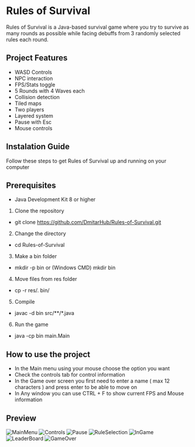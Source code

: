 # Rules of Survival 
Rules of Survival is a Java-based survival game where you try to survive as many rounds as possible while facing debuffs from 3 randomly selected rules each round.
## Project Features
* WASD Controls
* NPC interaction
* FPS/Stats toggle
* 5 Rounds with 4 Waves each 
* Collision detection
* Tiled maps
* Two players
* Layered system
* Pause with Esc
* Mouse controls

## Instalation Guide
Follow these steps to get Rules of Survival up and running on your computer
## Prerequisites
* Java Development Kit 8 or higher
1. Clone the repository
- git clone https://github.com/DmitarHub/Rules-of-Survival.git
2. Change the directory
- cd Rules-of-Survival
3. Make a bin folder
- mkdir -p bin or (Windows CMD) mkdir bin
4. Move files from res folder
- cp -r res/. bin/
5. Compile  
- javac -d bin src/**/*.java
6. Run the game
- java -cp bin main.Main

## How to use the project
- In the Main menu using your mouse choose the option you want
- Check the controls tab for control information
- In the Game over screen you first need to enter a name ( max 12 characters ) and press enter to be able to move on
- In Any window you can use CTRL + F to show current FPS and Mouse information

## Preview
![MainMenu](https://github.com/DmitarHub/Rules-of-Survival/raw/main/images/MainMenu.PNG)
![Controls](https://github.com/DmitarHub/Rules-of-Survival/raw/main/images/Controls.PNG)
![Pause](https://github.com/DmitarHub/Rules-of-Survival/raw/main/images/Pause.PNG)
![RuleSelection](https://github.com/DmitarHub/Rules-of-Survival/raw/main/images/RuleSelectionScreenshot.PNG)
![InGame](https://github.com/DmitarHub/Rules-of-Survival/raw/main/images/InGameScreenshot.PNG)
![LeaderBoard](https://github.com/DmitarHub/Rules-of-Survival/raw/main/images/LeaderBoardScreenshot.PNG)
![GameOver](https://github.com/DmitarHub/Rules-of-Survival/raw/main/images/GameOverScreenshot.PNG)

